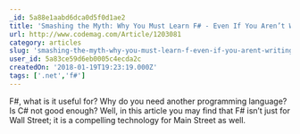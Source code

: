 ```yaml
---
_id: 5a88e1aabd6dca0d5f0d1ae2
title: 'Smashing the Myth: Why You Must Learn F# - Even If You Aren’t Writing Rocket Science Apps'
url: http://www.codemag.com/Article/1203081
category: articles
slug: 'smashing-the-myth-why-you-must-learn-f-even-if-you-arent-writing-rocket-science-apps'
user_id: 5a83ce59d6eb0005c4ecda2c
createdOn: '2018-01-19T19:23:19.000Z'
tags: ['.net','f#']
---
```


F#, what is it useful for? Why do you need another programming language? Is C# not good enough? Well, in this article you may find that F# isn’t just for Wall Street; it is a compelling technology for Main Street as well.
